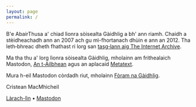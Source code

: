 ```yaml
---
layout: page
permalink: /
---
```


B'e AbairThusa a' chiad lìonra sòisealta Gàidhlig a bh' ann riamh. Chaidh a stèidheachadh ann an 2007 ach gu mì-fhortanach dhùin e ann an 2012. Tha leth‑bhreac dheth fhathast ri lorg san [tasg‑lann aig The Internet Archive](https://web.archive.org/web/20090205170058/http://abairthusa.ning.com/).

Ma tha thu a' lorg lìonra sòisealta Gàidhlig, mholainn am frithealaich Mastodon, [An t-Ailbhean](https://ailbhean.co-shaoghal.net/explore) agus an aplacaid [Metatext](https://apps.apple.com/us/app/metatext/id1523996615?mt=8).

Mura h-eil Mastodon còrdadh riut, mholainn [Fòram na Gàidhlig](https://www.foramnagaidhlig.net/foram/).

Crìstean MacMhìcheil

[Làrach-lìn](https://macmhicheil.scot/) • [Mastodon](https://mastodon.scot/@angeidheal)
